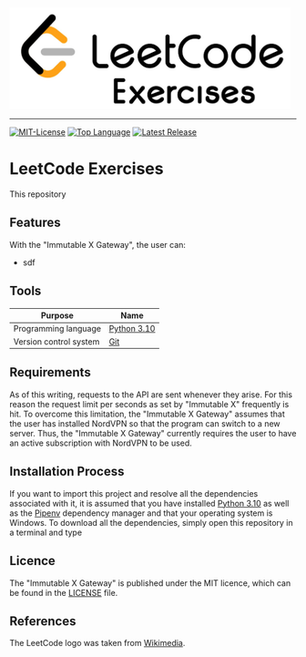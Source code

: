 <img src=img/leetcode_exercises.JPG alt="IMX Gateway Logo" width="494" height="178">

--------------------------------------------------------------------------------
[![MIT-License](https://img.shields.io/github/license/johanneshagspiel/leetcode-exercises)](LICENSE)
[![Top Language](https://img.shields.io/github/languages/top/johanneshagspiel/leetcode-exercises)](https://github.com/johanneshagspiel/leetcode-exercises)
[![Latest Release](https://img.shields.io/github/v/release/johanneshagspiel/leetcode-exercises)](https://github.com/johanneshagspiel/leetcode-exercises/releases/)

# LeetCode Exercises

This repository

## Features

With the "Immutable X Gateway", the user can:
- sdf

## Tools

| Purpose                | Name                                                         |
|------------------------|--------------------------------------------------------------|
| Programming language   | [Python 3.10](https://www.python.org/)                       |
| Version control system | [Git](https://git-scm.com/)                                  |

## Requirements

As of this writing, requests to the API are sent whenever they arise. For this reason the request limit per seconds as set by "Immutable X" frequently is hit. To overcome this limitation, the "Immutable X Gateway" assumes that the user has installed NordVPN so that the program can switch to a new server. Thus, the "Immutable X Gateway" currently requires the user to have an active subscription with NordVPN to be used.   

## Installation Process

If you want to import this project and resolve all the dependencies associated with it, it is assumed that you have installed [Python 3.10](https://www.python.org/downloads/windows/) as well as the [Pipenv](https://pipenv-fork.readthedocs.io/en/latest/index.html) dependency manager and that your operating system is Windows.
To download all the dependencies, simply open this repository in a terminal and type

## Licence

The "Immutable X Gateway" is published under the MIT licence, which can be found in the [LICENSE](LICENSE) file.

## References

The LeetCode logo was taken from [Wikimedia](https://upload.wikimedia.org/wikipedia/commons/thumb/0/0a/LeetCode_Logo_black_with_text.svg/1024px-LeetCode_Logo_black_with_text.svg.png).
